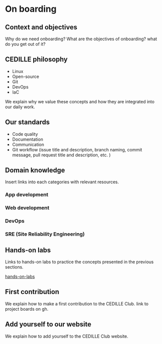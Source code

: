 # On boarding

## Context and objectives

Why do we need onboarding? What are the objectives of onboarding? what do you get out of it?

## CEDILLE philosophy

- Linux
- Open-source
- Git
- DevOps
- IaC

We explain why we value these concepts and how they are integrated into our daily work.

## Our standards

- Code quality
- Documentation
- Communication
- Git workflow (issue title and description, branch naming, commit message, pull request title and description, etc. )

## Domain knowledge

Insert links into each categories with relevant resources.

### App development

### Web development

### DevOps

### SRE (Site Reliability Engineering)

## Hands-on labs

Links to hands-on labs to practice the concepts presented in the previous sections.

[hands-on-labs](./hands-on-labs/index.md)

## First contribution

We explain how to make a first contribution to the CEDILLE Club. link to project boards on gh.

## Add yourself to our website

We explain how to add yourself to the CEDILLE Club website.

